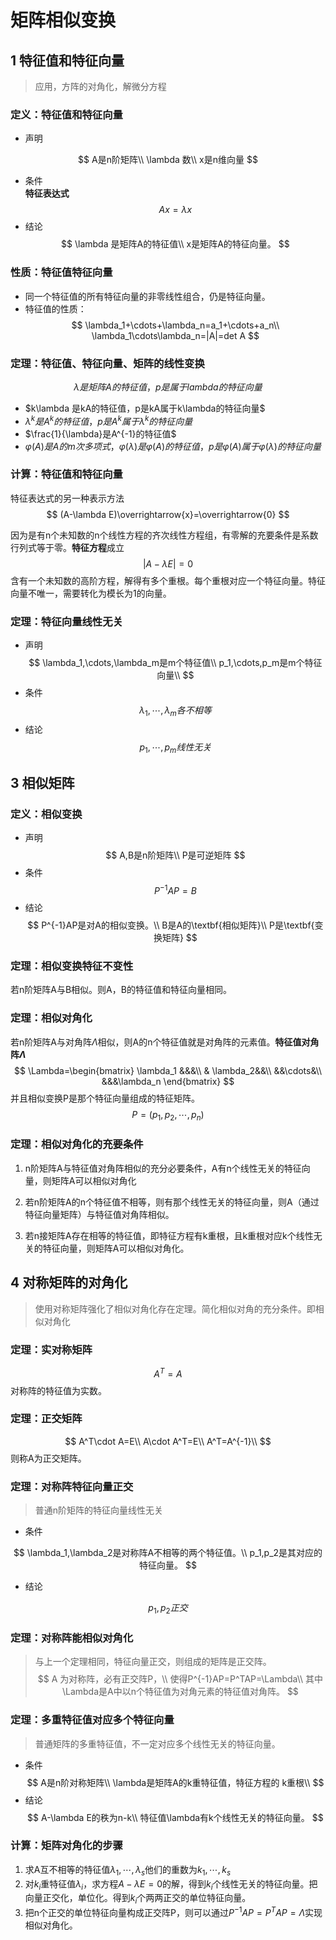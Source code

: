 # 矩阵相似变换

## 1 特征值和特征向量
> 应用，方阵的对角化，解微分方程

### 定义：特征值和特征向量

* 声明

$$
A是n阶矩阵\\
\lambda 数\\
x是n维向量
$$
* 条件  
**特征表达式**
$$
Ax=\lambda x
$$
* 结论
$$
\lambda 是矩阵A的特征值\\
x是矩阵A的特征向量。
$$
### 性质：特征值特征向量
* 同一个特征值的所有特征向量的非零线性组合，仍是特征向量。
* 特征值的性质：
$$
\lambda_1+\cdots+\lambda_n=a_1+\cdots+a_n\\
\lambda_1\cdots\lambda_n=|A|=det A
$$

### 定理：特征值、特征向量、矩阵的线性变换

$$
\lambda 是矩阵A的特征值，p是属于lambda的特征向量
$$

* $k\lambda 是kA的特征值，p是kA属于k\lambda的特征向量$
* $\lambda^k是A^k的特征值，p是A^k属于\lambda^k的特征向量$
* $\frac{1}{\lambda}是A^{-1}的特征值$
* $\varphi(A)是A的m次多项式，\varphi(\lambda)是\varphi(A)的特征值，p是\varphi(A)属于\varphi(\lambda)的特征向量$

### 计算：特征值和特征向量
特征表达式的另一种表示方法
$$
(A-\lambda E)\overrightarrow{x}=\overrightarrow{0}
$$

因为是有n个未知数的n个线性方程的齐次线性方程组，有零解的充要条件是系数行列式等于零。**特征方程**成立
$$
|A-\lambda E|=0
$$
含有一个未知数的高阶方程，解得有多个重根。每个重根对应一个特征向量。特征向量不唯一，需要转化为模长为1的向量。

### 定理：特征向量线性无关
* 声明
$$
\lambda_1,\cdots,\lambda_m是m个特征值\\
p_1,\cdots,p_m是m个特征向量\\
$$
* 条件
$$
\lambda_1,\cdots,\lambda_m各不相等
$$
* 结论
$$
p_1,\cdots,p_m线性无关
$$

## 3 相似矩阵

### 定义：相似变换
* 声明
$$
A,B是n阶矩阵\\
P是可逆矩阵
$$
* 条件
$$
P^{-1}AP=B
$$
* 结论
$$
P^{-1}AP是对A的相似变换。\\
B是A的\textbf{相似矩阵}\\
P是\textbf{变换矩阵}
$$

### 定理：相似变换特征不变性

若n阶矩阵A与B相似。则A，B的特征值和特征向量相同。

### 定理：相似对角化

若n阶矩阵A与对角阵$\Lambda$相似，则A的n个特征值就是对角阵的元素值。**特征值对角阵$\Lambda$**
$$
\Lambda=\begin{bmatrix}
    \lambda_1 &&&\\
    & \lambda_2&&\\
    &&\cdots&\\
    &&&\lambda_n
\end{bmatrix}
$$
并且相似变换P是那个特征向量组成的特征矩阵。
$$
P=(p_1,p_2,\cdots,p_n)
$$
### 定理：相似对角化的充要条件

1. n阶矩阵A与特征值对角阵相似的充分必要条件，A有n个线性无关的特征向量，则矩阵A可以相似对角化

2. 若n阶矩阵A的n个特征值不相等，则有那个线性无关的特征向量，则A（通过特征向量矩阵）与特征值对角阵相似。

3. 若n接矩阵A存在相等的特征值，即特征方程有k重根，且k重根对应k个线性无关的特征向量，则矩阵A可以相似对角化。

## 4 对称矩阵的对角化
> 使用对称矩阵强化了相似对角化存在定理。简化相似对角的充分条件。即相似对角化
### 定理：实对称矩阵
$$
A^T=A
$$
对称阵的特征值为实数。
### 定理：正交矩阵
$$
A^T\cdot A=E\\
A\cdot A^T=E\\
A^T=A^{-1}\\
$$
则称A为正交矩阵。
### 定理：对称阵特征向量正交
> 普通n阶矩阵的特征向量线性无关
* 条件

$$
\lambda_1,\lambda_2是对称阵A不相等的两个特征值。\\
p_1,p_2是其对应的特征向量。
$$
* 结论

$$
p_1,p_2正交
$$

### 定理：对称阵能相似对角化
> 与上一个定理相同，特征向量正交，则组成的矩阵是正交阵。
$$
A 为对称阵，必有正交阵P，\\
使得P^{-1}AP=P^TAP=\Lambda\\
其中\Lambda是A中以n个特征值为对角元素的特征值对角阵。
$$

### 定理：多重特征值对应多个特征向量
> 普通矩阵的多重特征值，不一定对应多个线性无关的特征向量。
* 条件
$$
A是n阶对称矩阵\\
\lambda是矩阵A的k重特征值，特征方程的
k重根\\
$$
* 结论
$$
A-\lambda E的秩为n-k\\
特征值\lambda有k个线性无关的特征向量。
$$

### 计算：矩阵对角化的步骤

1. 求A互不相等的特征值$\lambda_1,\cdots,\lambda_s$他们的重数为$k_1,\cdots,k_s$
2. 对$k_i$重特征值$\lambda_i$，求方程$A-\lambda E=0$的解，得到$k_i$个线性无关的特征向量。把向量正交化，单位化。得到$k_i$个两两正交的单位特征向量。
3. 把n个正交的单位特征向量构成正交阵P，则可以通过$P^{-1}AP=P^TAP=\Lambda$实现相似对角化。

